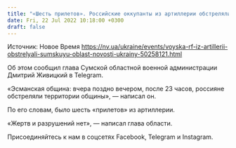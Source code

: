 ```yaml
---
title: "«Шесть прилетов». Российские оккупанты из артиллерии обстреляли Сумскую область"
date: Fri, 22 Jul 2022 10:18:00 +0300
draft: false
---
```

Источник: Новое Время https://nv.ua/ukraine/events/voyska-rf-iz-artillerii-obstrelyali-sumskuyu-oblast-novosti-ukrainy-50258121.html


Об этом сообщил глава Сумской областной военной администрации Дмитрий Живицкий в Telegram.

«Эсманская община: вчера поздно вечером, после 23 часов, россияне обстреляли территории общины», — написал он.

По его словам, было шесть «прилетов» из артиллерии.

«Жертв и разрушений нет», — написал глава области.

Присоединяйтесь к нам в соцсетях Facebook, Telegram и Instagram.

